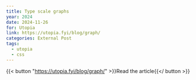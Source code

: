 ```yaml
---
title: Type scale graphs
year: 2024
date: 2024-11-26
for: Utopia
link: https://utopia.fyi/blog/graph/
categories: External Post
tags:
  - utopia
  - css
---
```


{{< button "https://utopia.fyi/blog/graph/" >}}Read the article{{</ button >}}